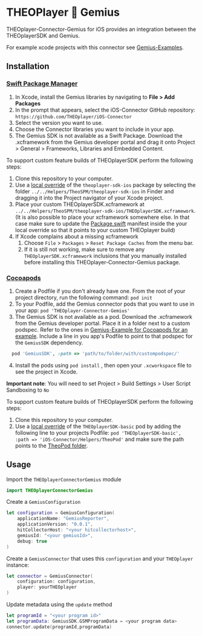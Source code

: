 # THEOPlayer 🤝 Gemius

THEOplayer-Connector-Gemius for iOS provides an integration between the THEOplayerSDK and Gemius.

For example xcode projects with this connector see [Gemius-Examples](../Gemius-Examples/README.md).


## Installation

### [Swift Package Manager](https://swift.org/package-manager/)

1. In Xcode, install the Gemius libraries by navigating to **File > Add Packages**
2. In the prompt that appears, select the iOS-Connector GitHub repository: `https://github.com/THEOplayer/iOS-Connector`
3. Select the version you want to use.
4. Choose the Connector libraries you want to include in your app.
5. The Gemius SDK is not available as a Swift Package. Download the .xcframework from the Gemius developer portal and drag it onto Project > General > Frameworks, Libraries and Embedded Content.


To support custom feature builds of THEOplayerSDK perform the following steps:

1. Clone this repository to your computer.
2. Use a [local override](https://developer.apple.com/documentation/xcode/editing-a-package-dependency-as-a-local-package) of the `theoplayer-sdk-ios` package by selecting the folder `../../Helpers/TheoSPM/theoplayer-sdk-ios` in Finder and dragging it into the Project navigator of your Xcode project.
3. Place your custom THEOplayerSDK.xcframework at `../../Helpers/TheoSPM/theoplayer-sdk-ios/THEOplayerSDK.xcframework`. (It is also possible to place your xcframework somewhere else. In that case make sure to update the [Package.swift](../../Helpers/TheoSPM/theoplayer-sdk-ios/Package.swift) manifest inside the your local override so that it points to your custom THEOplayer build)
4. If Xcode complains about a missing xcframework
   1. Choose `File` > `Packages` > `Reset Package Caches` from the menu bar.
   2. If it is still not working, make sure to remove any `THEOplayerSDK.xcframework` inclusions that you manually installed before installing this THEOplayer-Connector-Gemius package.

### [Cocoapods](https://guides.cocoapods.org/using/getting-started.html#getting-started)

1. Create a Podfile if you don't already have one. From the root of your project directory, run the following command: `pod init`
2. To your Podfile, add the Gemius connector pods that you want to use in your app: `pod 'THEOplayer-Connector-Gemius'`
3. The Gemius SDK is not available as a pod.  Download the .xcframework from the Gemius developer portal. Place it in a folder next to a custom podspec. Refer to the ones in [Gemius-Example for Cocoapods for an example](./../Gemius-Examples//Cocoapod/Frameworks/). Include a line in you app's Podfile to point to that podspec for the `GemiusSDK` dependency. 
```ruby
  pod 'GemiusSDK', :path => 'path/to/folder/with/custompodspec/'
```
4. Install the pods using `pod install` , then open your `.xcworkspace` file to see the project in Xcode.

**Important note**: You will need to set Project > Build Settings > User Script Sandboxing to `No`


To support custom feature builds of THEOplayerSDK perform the following steps:

1. Clone this repository to your computer.
2. Use a [local override](https://guides.cocoapods.org/using/the-podfile.html#using-the-files-from-a-folder-local-to-the-machine) of the `THEOplayerSDK-basic` pod by adding the following line to your projects Podfile: `pod 'THEOplayerSDK-basic', :path => 'iOS-Connector/Helpers/TheoPod'` and make sure the path points to the [TheoPod folder](../../Helpers/TheoPod).

## Usage

Import the `THEOplayerConnectorGemius` module

```swift
import THEOplayerConnectorGemius
```

Create a `GemiusConfiguration`

```swift
let configuration = GemiusConfiguration(
    applicationName: "GemiusReporter",
    applicationVersion: "0.0.1",
    hitCollectorHost: "<your hitcollectorhost>",
    gemiusId: "<your gemiusId>",
    debug: true
)
```

Create a `GemiusConnector` that uses this `configuration` and your `THEOplayer` instance:

```swift
let connector = GemiusConnector(
    configuration: configuration,
    player: yourTHEOplayer
)
```

Update metadata using the `update` method

```swift
let programId = "<your program id>"
let programData: GemiusSDK.GSMProgramData = <your program data>
connector.update(programId,programData)
```



